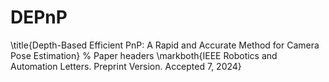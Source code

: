 # DEPnP
\title{Depth-Based Efficient PnP: A Rapid and Accurate Method for Camera Pose Estimation}  % Paper headers \markboth{IEEE Robotics and Automation Letters. Preprint Version. Accepted 7, 2024}
